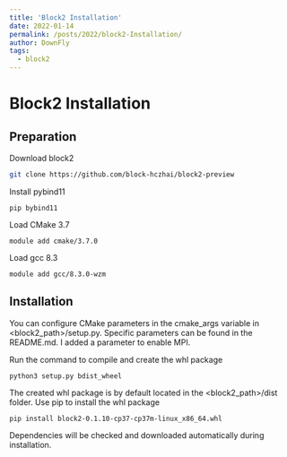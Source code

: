 ```yaml
---
title: 'Block2 Installation'
date: 2022-01-14
permalink: /posts/2022/block2-Installation/
author: DownFly
tags:
  - block2
---
```


# Block2 Installation
## Preparation
Download block2
```bash
git clone https://github.com/block-hczhai/block2-preview
```
Install pybind11
```
pip bybind11
```
Load CMake 3.7
```
module add cmake/3.7.0
```
Load gcc 8.3
```
module add gcc/8.3.0-wzm
```
## Installation
You can configure CMake parameters in the cmake_args variable in <block2_path>/setup.py. Specific parameters can be found in the README.md. I added a parameter to enable MPI.

Run the command to compile and create the whl package
```
python3 setup.py bdist_wheel
```
The created whl package is by default located in the <block2_path>/dist folder. Use pip to install the whl package
```
pip install block2-0.1.10-cp37-cp37m-linux_x86_64.whl
```
Dependencies will be checked and downloaded automatically during installation.